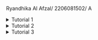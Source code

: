 Ryandhika Al Afzal/ 2206081502/ A

<details>
<summary>Tutorial 1</summary>

Reflection 1
Menurut saya coding saya masih belum baik, tetapi setidaknya saya sudah lebih baik daripada saat masih di kelas DDP 2. Saat ini code saya sudah sedikit menerapkan prinsip clean code, setelah mengerjakan exercise 1 ini saya sedikit kesulitan karena belum terbiasa dengan syntax java springboot.Contoh clean code yang sudah saya terapkan adalah:
1. Menuliskan nama variable dan nama function dengan jelas
2. Comment dapat saya buat se minimal mungkin dengan cara membuat code yang lebih jelas untuk dibaca

Error yang saya temui adalah Whitelabel Error Page, solusi : membuat nama file sama persis dengan yang ada di controller sebelumnya saya menulis nama file html CreateProduct sementara di controller adalah createProduct di mana seharusnya file html juga huruf c pertama tidak kapital begitu juga untuk file html productList dan memperbaiki typo nama variable di file html

Reflection 2
1. After writing the unit test, how do you feel? How many unit tests should be made in a class? How to make sure that our unit tests are enough to verify our program? It would be good if you learned about code coverage. Code coverage is a metric that can help you understand how much of your source is tested. If you have 100% code coverage, does that mean your code has no bugs or errors?
   setelah menulis unit test saya merasa awalnya unit test ini merepotkan, tetapi jika project yang dikerjakan besar unit test dapat membuat saya lebih tenang karena mengetahui hampir seluruh kemungkinan terjadi bug atau error tidak akan terjadi. Menurut saya jumlah unit test tidak ada batas minimal atau maksimal harus berapa tapi minimmal dapat membuat unit test untuk setiap function dan class beserta untuk skenario berhasil dan gagal. Untuk cara memastikan unit test dapat memverifikasi code program kita adalah semua fitur terutama pada function sudah dibuat unit-test nya beserta kemungkinan berhasil dan gagal serta minimal 80% dari program sudah di test. Menurut saya 100% code coverage belum menjamin code tidak memiliki bug atau error masih ada banyak kemungkinan dari skenario berhasil dan gagal yang belum di test.

2. Suppose that after writing the CreateProductFunctionalTest.java along with the corresponding test case, you were asked to create another functional test suite that verifies the number of items in the product list. You decided to create a new Java class similar to the prior functional test suites with the same setup procedures and instance variables.
   What do you think about the cleanliness of the code of the new functional test suite? Will the new code reduce the code quality? Identify the potential clean code issues, explain the reasons, and suggest possible improvements to make the code cleaner!
   Untuk pertanyaan ini saya belum dapat menjawabnya karena saya belum sepenuhnya selesai membuat Functional Test.
</details>

<details>
<summary>Tutorial 2</summary>

Reflection

1. Code qualitiy issue yang saya alami di antaranya :
   - masalah permission denied pada gradlew di dockerfile, solusi saya adalah menggunakan perintah chmod +x gradlew
   - jacoco tidak muncul pada build report, solusi dengan run test jacocoTestReport tetapi test yang fail saya hapus terlebih dahulu
   - memperbaiki isu sonarcloud dengan memastikan properti yang ada pada sonar sudah sesuai dengan yang ada di sonarcloud, mengubah port yang sebelumnya 8000 menjadi 8080
2. Menurut saya implementasi saya sudah menerapkan ci/cd karena github akan melakukan test dan code scanning otomatis jika ada push atau pull dengan ada nya workflows ci dan scorecard dan implementasi saat ini juga dapat deploy dan redeploy otomatis dengan platform koyeb jika ada push atau pull dari branch main.
</details>

<details>
<summary>Tutorial 3</summary>

1. Prinsip yang saya terapkan adalah
   - SRP, yaitu setiap class hanya memiliki 1 tanggung jawab. Pada tutorial ini saya terapkan dengan :
      - memindahkan set id dari yang sebelumnya ada pada class Car ke class CarRepository, agar class car hanya memiliki 1 tanggung jawab yaitu sebagai model dan CarRepository juga tetap hanya memiliki 1 tanggung jawab sebagai pengatur object Car yang dibuat
      - memisahkan CarController dengan ProductController agar CarController hanya memiliki 1 tanggung jawab sebagai controller untuk Car dan ProductController hanya memiliki 1 tanggung jawab sebagai controller untuk Product
      - CarController tidak lagi extend ProductController
   - OCP, yaitu class open untuk digunakan dan diekstensi, tetapi close untuk modifikasi, yang saya terapkan adalah :
      - yang saya gunakan pada CarController adalah interface dari CarService bukan implementasi agar implementasinya tetap close untuk modifikasi
   - Dependency Inversion, yaitu membuat class ketergantungannya pada suatu abstraksi bukan dengan class lain, yang saya terapkan adalah :
      - dengan menghapus public modifier pada method di interface Car Service dan Product Service sehingga mencegah class lain dependent dengan interface tersebut
   - Selain prinsip solid saya juga menerapkan clean code dengan menghapus comment yang tidak diperlukan dan membuat code lebih readable
   - Pada tutorial ini belum menerapkan LSP karena  belum ada suatu class yang di extend dari class lain
   - Sudah menerapkan interface segregation karena interface sudah dibagi sesuai dengan fungsinya
   
2. Manfaat solid principle pada project saya adalah code sudah lebih rapi sehingga lebih mudah untuk di maintain hingga selesai tutorial, low coupling sehingga jika ada perubahan yang dilakukan di kemudian hari tidak harus merubah class atau function yang lain, scalable dari awal semester yang sederhana hingga semakin kompleks ke depannya, dan adaptable

3. Tanpa menerapkan solid principle code saya akan berantakan dan sulit dibaca sehingga pada tutorial berikutnya dapat menyulitkan saya jika ada perubahan atau tambahan bahkan saya dapat lupa apa maksud dari code saya, jika dependency tinggi atau high coupling dapat menyulitkan karena jika salah satu class atau function diubah maka harus mengubah class atau function lain yang bersangkutan jika tidak dapat membuat code berjalan tidak sesuai yang diinginkan, code saya menjadi sulit dimaintain dan tidak adaptable, dan tidak scalable untuk dilanjutkan pada tutorial berikutnya
</details>